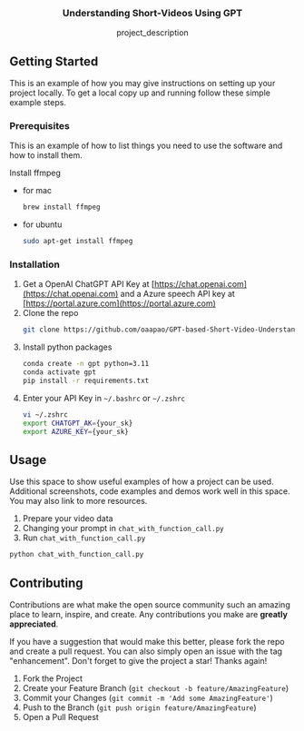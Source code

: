 <!-- Improved compatibility of back to top link: See: https://github.com/othneildrew/Best-README-Template/pull/73 -->
<a name="readme-top"></a>
<!--
*** Thanks for checking out the Best-README-Template. If you have a suggestion
*** that would make this better, please fork the repo and create a pull request
*** or simply open an issue with the tag "enhancement".
*** Don't forget to give the project a star!
*** Thanks again! Now go create something AMAZING! :D
-->
<!-- PROJECT LOGO -->
<br />
<div align="center">

<h3 align="center">Understanding Short-Videos Using GPT</h3>

  <p align="center">
    project_description
    <br />

    
  </p>
</div>


<!-- GETTING STARTED -->
## Getting Started

This is an example of how you may give instructions on setting up your project locally.
To get a local copy up and running follow these simple example steps.

### Prerequisites

This is an example of how to list things you need to use the software and how to install them.

Install ffmpeg 
* for mac
  ```sh
  brew install ffmpeg
  ```
* for ubuntu
  ```sh
  sudo apt-get install ffmpeg
  ```
### Installation

1. Get a OpenAI ChatGPT API Key at [https://chat.openai.com](https://chat.openai.com)
   and a Azure speech API key at [https://portal.azure.com](https://portal.azure.com)
2. Clone the repo
   ```sh
   git clone https://github.com/oaapao/GPT-based-Short-Video-Understanding.git
   ```
3. Install python packages
   ```sh
   conda create -n gpt python=3.11
   conda activate gpt
   pip install -r requirements.txt
   ```
4. Enter your API Key in `~/.bashrc` or `~/.zshrc`
   ```sh
   vi ~/.zshrc
   export CHATGPT_AK={your_sk}
   export AZURE_KEY={your_sk}
   ```



<!-- USAGE EXAMPLES -->
## Usage

Use this space to show useful examples of how a project can be used. Additional screenshots, code examples and demos work well in this space. You may also link to more resources.


1. Prepare your video data
2. Changing your prompt in `chat_with_function_call.py`
3. Run `chat_with_function_call.py`
```python
python chat_with_function_call.py
```


<!-- CONTRIBUTING -->
## Contributing

Contributions are what make the open source community such an amazing place to learn, inspire, and create. Any contributions you make are **greatly appreciated**.

If you have a suggestion that would make this better, please fork the repo and create a pull request. You can also simply open an issue with the tag "enhancement".
Don't forget to give the project a star! Thanks again!

1. Fork the Project
2. Create your Feature Branch (`git checkout -b feature/AmazingFeature`)
3. Commit your Changes (`git commit -m 'Add some AmazingFeature'`)
4. Push to the Branch (`git push origin feature/AmazingFeature`)
5. Open a Pull Request


